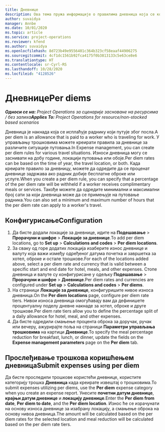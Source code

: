 ```yaml
---
title: Дневнице
description: Ова тема пружа информације о правилима дневница која се користе у управљању трошковима.
author: suvaidya
manager: Annbe
ms.date: 10/01/2020
ms.topic: article
ms.service: project-operations
ms.reviewer: kfend
ms.author: suvaidya
ms.openlocfilehash: 8d723b49e9556401c364b323cf58eaaf44906275
ms.sourcegitcommit: 4cf1dc1561b92fca4175f0b3813133c5e63ce8e6
ms.translationtype: HT
ms.contentlocale: sr-Cyrl-RS
ms.lasthandoff: 10/28/2020
ms.locfileid: "4128526"
---
```

# <a name="per-diems"></a><span data-ttu-id="2e39f-103">Дневнице</span><span class="sxs-lookup"><span data-stu-id="2e39f-103">Per diems</span></span>

<span data-ttu-id="2e39f-104">_**Односи се на:** Project Operations за сценарије засноване на ресурсима / без залиха_</span><span class="sxs-lookup"><span data-stu-id="2e39f-104">_**Applies To:** Project Operations for resource/non-stocked based scenarios_</span></span>


<span data-ttu-id="2e39f-105">Дневница је накнада која се исплаћује раднику који путује због посла.</span><span class="sxs-lookup"><span data-stu-id="2e39f-105">A per diem is an allowance that is paid to a worker who is traveling for work.</span></span> <span data-ttu-id="2e39f-106">У управљању трошковима можете креирати правила за дневнице за различите ситуације путовања.</span><span class="sxs-lookup"><span data-stu-id="2e39f-106">In Expense management, you can create per diem rules for  various travel situations.</span></span> <span data-ttu-id="2e39f-107">Износи дневница могу се заснивати на добу године, локацији путовања или обоје.</span><span class="sxs-lookup"><span data-stu-id="2e39f-107">Per diem rates can be based on the time of year, the travel location, or both.</span></span> <span data-ttu-id="2e39f-108">Када креирате правило за дневницу, можете да одредите да се проценат дневнице задржава ако радник добије бесплатне оброке или услуге.</span><span class="sxs-lookup"><span data-stu-id="2e39f-108">When you create a per diem  rule, you can specify that a percentage of the per diem rate will be withheld if a worker receives complimentary meals or services.</span></span> <span data-ttu-id="2e39f-109">Такође можете да одредите минимални и максимални број сати за који дневница може да се примењује на путовање радника.</span><span class="sxs-lookup"><span data-stu-id="2e39f-109">You can also set a minimum and maximum number of hours that the per diem rate can apply to a worker's travel.</span></span>

## <a name="configuration"></a><span data-ttu-id="2e39f-110">Конфигурисање</span><span class="sxs-lookup"><span data-stu-id="2e39f-110">Configuration</span></span> 

1. <span data-ttu-id="2e39f-111">Да бисте додали локације за дневнице, идите на **Подешавање** > **Прорачуни и шифре** > **Локације за дневнице**.</span><span class="sxs-lookup"><span data-stu-id="2e39f-111">To add per diem locations, go to **Set up** > **Calculations and codes** > **Per diem locations**.</span></span>
2. <span data-ttu-id="2e39f-112">За сваку од горе додатих локација изаберите износ дневнице и валуту која важи између одређеног датума почетка и завршетка за хотел, оброке и остале трошкове.</span><span class="sxs-lookup"><span data-stu-id="2e39f-112">For each of the locations added above, select a per diem rate and currency that is valid between a specific start and end date for hotel, meals, and other expenses.</span></span> <span data-ttu-id="2e39f-113">Стопе дневница и валуте су конфигурисане у одељку **Подешавање** > **Прорачуни и шифре** > **Дневнице**.</span><span class="sxs-lookup"><span data-stu-id="2e39f-113">Per diem rates and currencies are configured under **Set up** > **Calculations and codes** > **Per diems**.</span></span>
3. <span data-ttu-id="2e39f-114">На страници **Локације за дневнице**, конфигуришите нивое износа дневница.</span><span class="sxs-lookup"><span data-stu-id="2e39f-114">On the **Per diem locations** page, configure per diem rate tiers.</span></span> <span data-ttu-id="2e39f-115">Нивои износа дневница омогућавају вам да дефинишете процентуалну поделу дневне накнаде за хотел, оброке и друге трошкове.</span><span class="sxs-lookup"><span data-stu-id="2e39f-115">Per diem rate tiers allow you to define the percentage split of a daily allowance for hotel, meal, and other expenses.</span></span> 
4. <span data-ttu-id="2e39f-116">Да бисте одредили смањење процента оброка за доручак, ручак или вечеру, ажурирајте поља на страници **Параметри управљања трошковима** на картици **Дневнице**.</span><span class="sxs-lookup"><span data-stu-id="2e39f-116">To specify the meal percentage reduction for breakfast, lunch, or dinner, update the fields on the **Expense management parameters** page on the **Per diem** tab.</span></span> 
    
## <a name="submit-expenses-using-per-diem"></a><span data-ttu-id="2e39f-117">Прослеђивање трошкова коришћењем дневница</span><span class="sxs-lookup"><span data-stu-id="2e39f-117">Submit expenses using per diem</span></span>
<span data-ttu-id="2e39f-118">Да бисте проследили трошкове користећи дневнице, користите категорију трошка **Дневница** када креирате извештај о трошковима.</span><span class="sxs-lookup"><span data-stu-id="2e39f-118">To submit expenses utilizing per diems, use the **Per diem** expense category when you create an expense report.</span></span> <span data-ttu-id="2e39f-119">Унесите **почетни датум дневнице**, **крајњи датум дневнице** и **локацију дневнице**.</span><span class="sxs-lookup"><span data-stu-id="2e39f-119">Enter the **Per diem from date**, **Per diem to date**,  and the **Per diem location**.</span></span> <span data-ttu-id="2e39f-120">Износ ће се израчунати на основу износа дневнице за изабрану локацију, а смањење оброка на основу нивоа дневница.</span><span class="sxs-lookup"><span data-stu-id="2e39f-120">The amount will be calculated based on the per diem rates for the selected location and meal reduction will be calculated based on the per diem rate tiers.</span></span>
